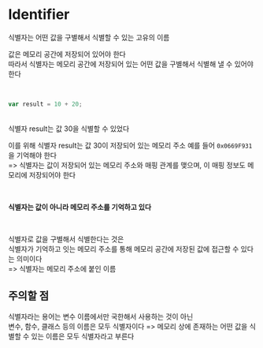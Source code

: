 # Identifier
식별자는 어떤 값을 구별해서 식별할 수 있는 고유의 이름<br>

값은 메모리 공간에 저장되어 있어야 한다<br>
따라서 식별자는 메모리 공간에 저장되어 있는 어떤 값을 구별해서 식별해 낼 수 있어야 한다

<br>

```js
var result = 10 + 20;
```
<br>
식별자 result는 값 30을 식별할 수 있었다<br>

이를 위해 식별자 result는 값 30이 저장되어 있는 메모리 주소 예를 들어 `0x0669F931` 을 기억해야 한다<br>
=> 식별자는 값이 저장되어 있는 메모리 주소와 매핑 관계를 맺으며, 이 매핑 정보도 메모리에 저장되어야 한다

<br>

**식별자는 값이 아니라 메모리 주소를 기억하고 있다**

<br>

식별자로 값을 구별해서 식별한다는 것은<br>
식별자가 기억하고 잇는 메모리 주소를 통해 메모리 공간에 저장된 값에 접근할 수 있다는 의미이다<br>
=> 식별자는 메모리 주소에 붙인 이름

## 주의할 점
식별자라는 용어는 변수 이름에서만 국한해서 사용하는 것이 아닌<br>
변수, 함수, 클래스 등의 이름은 모두 식별자이다
=> 메모리 상에 존재하는 어떤 값을 식별할 수 있는 이름은 모두 식별자라고 부른다